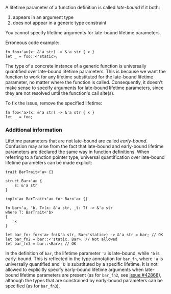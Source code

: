 A lifetime parameter of a function definition is called *late-bound* if it both:

1. appears in an argument type
2. does not appear in a generic type constraint

You cannot specify lifetime arguments for late-bound lifetime parameters.

Erroneous code example:

```compile_fail,E0794
fn foo<'a>(x: &'a str) -> &'a str { x }
let _ = foo::<'static>;
```

The type of a concrete instance of a generic function is universally quantified
over late-bound lifetime parameters. This is because we want the function to
work for any lifetime substituted for the late-bound lifetime parameter, no
matter where the function is called. Consequently, it doesn't make sense to
specify arguments for late-bound lifetime parameters, since they are not
resolved until the function's call site(s).

To fix the issue, remove the specified lifetime:

```
fn foo<'a>(x: &'a str) -> &'a str { x }
let _ = foo;
```

### Additional information

Lifetime parameters that are not late-bound are called *early-bound*.
Confusion may arise from the fact that late-bound and early-bound
lifetime parameters are declared the same way in function definitions.
When referring to a function pointer type, universal quantification over
late-bound lifetime parameters can be made explicit:

```
trait BarTrait<'a> {}

struct Bar<'a> {
    s: &'a str
}

impl<'a> BarTrait<'a> for Bar<'a> {}

fn bar<'a, 'b, T>(x: &'a str, _t: T) -> &'a str
where T: BarTrait<'b>
{
    x
}

let bar_fn: for<'a> fn(&'a str, Bar<'static>) -> &'a str = bar; // OK
let bar_fn2 = bar::<'static, Bar>; // Not allowed
let bar_fn3 = bar::<Bar>; // OK
```

In the definition of `bar`, the lifetime parameter `'a` is late-bound, while
`'b` is early-bound. This is reflected in the type annotation for `bar_fn`,
where `'a` is universally quantified and `'b` is substituted by a specific
lifetime. It is not allowed to explicitly specify early-bound lifetime
arguments when late-bound lifetime parameters are present (as for `bar_fn2`,
see [issue #42868](https://github.com/rust-lang/rust/issues/42868)), although the
types that are constrained by early-bound parameters can be specified (as for
`bar_fn3`).
